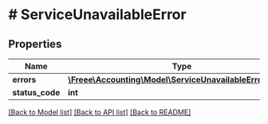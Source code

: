 # # ServiceUnavailableError

## Properties

Name | Type | Description | Notes
------------ | ------------- | ------------- | -------------
**errors** | [**\Freee\Accounting\Model\ServiceUnavailableErrorErrors[]**](ServiceUnavailableErrorErrors.md) |  |
**status_code** | **int** |  |

[[Back to Model list]](../../README.md#models) [[Back to API list]](../../README.md#endpoints) [[Back to README]](../../README.md)
